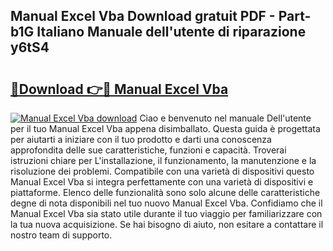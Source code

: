 ## Manual Excel Vba Download gratuit PDF - Part-b1G Italiano Manuale dell'utente di riparazione y6tS4

# <h2><a href="http://df9244.blite.top/?on=Manual+Excel+Vba">🔗Download 👉🔴 Manual Excel Vba</a></h2>

[![Manual Excel Vba download](https://i.imgur.com/lujVjoI.png)](http://df9244.blite.top/?on=Manual+Excel+Vba)
Ciao e benvenuto nel manuale Dell'utente per il tuo Manual Excel Vba appena disimballato. Questa guida è progettata per aiutarti a iniziare con il tuo prodotto e darti una conoscenza approfondita delle sue caratteristiche, funzioni e capacità. Troverai istruzioni chiare per L'installazione, il funzionamento, la manutenzione e la risoluzione dei problemi. Compatibile con una varietà di dispositivi questo Manual Excel Vba si integra perfettamente con una varietà di dispositivi e piattaforme. Elenco delle funzionalità sono solo alcune delle caratteristiche degne di nota disponibili nel tuo nuovo Manual Excel Vba. Confidiamo che il Manual Excel Vba sia stato utile durante il tuo viaggio per familiarizzare con la tua nuova acquisizione. Se hai bisogno di aiuto, non esitare a contattare il nostro team di supporto.

